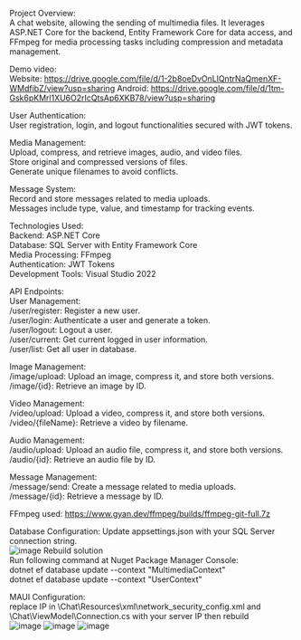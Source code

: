 Project Overview:  
A chat website, allowing the sending of multimedia files. It leverages ASP.NET Core for the backend, Entity Framework Core for data access, and FFmpeg for media processing tasks including compression and metadata management.  
  
Demo video:  
  Website: https://drive.google.com/file/d/1-2b8oeDvOnLlQntrNaQmenXF-WMdfibZ/view?usp=sharing
  Android: https://drive.google.com/file/d/1tm-Gsk6pKMrl1XU6O2rIcQtsAp6XKB78/view?usp=sharing  
  
User Authentication:  
User registration, login, and logout functionalities secured with JWT tokens.  
  
Media Management:  
Upload, compress, and retrieve images, audio, and video files.  
Store original and compressed versions of files.  
Generate unique filenames to avoid conflicts.  
  
Message System:  
Record and store messages related to media uploads.  
Messages include type, value, and timestamp for tracking events.  
  
Technologies Used:  
Backend: ASP.NET Core  
Database: SQL Server with Entity Framework Core  
Media Processing: FFmpeg  
Authentication: JWT Tokens  
Development Tools: Visual Studio 2022  
  
API Endpoints:  
  User Management:  
  /user/register: Register a new user.  
  /user/login: Authenticate a user and generate a token.  
  /user/logout: Logout a user.  
  /user/current: Get current logged in user information.  
  /user/list: Get all user in database.  
  
  Image Management:  
  /image/upload: Upload an image, compress it, and store both versions.  
  /image/{id}: Retrieve an image by ID.  
    
  Video Management:  
  /video/upload: Upload a video, compress it, and store both versions.  
  /video/{fileName}: Retrieve a video by filename.  
    
  Audio Management:  
  /audio/upload: Upload an audio file, compress it, and store both versions.  
  /audio/{id}: Retrieve an audio file by ID.  
    
  Message Management:  
  /message/send: Create a message related to media uploads.  
  /message/{id}: Retrieve a message by ID.  
  
FFmpeg used: https://www.gyan.dev/ffmpeg/builds/ffmpeg-git-full.7z  

Database Configuration:
  Update appsettings.json with your SQL Server connection string.  
  ![image](https://github.com/Tuan1942/Chat/assets/148052417/95766d4e-a742-4ca9-b9d6-913619645556)
  Rebuild solution  
  Run following command at Nuget Package Manager Console:  
  dotnet ef database update --context "MultimediaContext"  
  dotnet ef database update --context "UserContext"  

MAUI Configuration:  
  replace IP in \Chat\Resources\xml\network_security_config.xml and \Chat\ViewModel\Connection.cs with your server IP then rebuild  
  ![image](https://github.com/Tuan1942/Chat/assets/148052417/dc86bdbb-6d0e-436d-9a80-bae934728ba0)
  ![image](https://github.com/Tuan1942/Chat/assets/148052417/9c4ed209-d352-4dce-ae67-42c7f2302e9b)
  ![image](https://github.com/Tuan1942/Chat/assets/148052417/799b8d68-4236-4d31-a1bb-c15f106d66a5)


